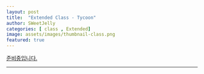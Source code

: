```yaml
---
layout: post
title:  "Extended Class - Tycoon"
author: SWeetJelly
categories: [ class , Extended]
image: assets/images/thumbnail-class.png
featured: true
---
```


[준비중입니다.][go to home]

---

[go to home]: {{baseurl.site}}/home/